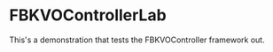 FBKVOControllerLab
==================

This's a demonstration that tests the FBKVOController framework out.
